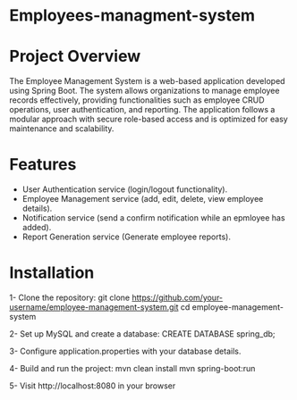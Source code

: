 # Employees-managment-system
# Project Overview
The Employee Management System is a web-based application developed using Spring Boot. The system allows organizations to manage employee records effectively, providing functionalities such as employee CRUD operations, user authentication, and reporting. The application follows a modular approach with secure role-based access and is optimized for easy maintenance and scalability.
# Features
- User Authentication service (login/logout functionality).
- Employee Management service (add, edit, delete, view employee details).
- Notification service (send a confirm notification while an epmloyee has added).
- Report Generation service (Generate employee reports).

# Installation
1- Clone the repository:
git clone https://github.com/your-username/employee-management-system.git
cd employee-management-system

2- Set up MySQL and create a database: 
CREATE DATABASE spring_db;

3- Configure application.properties with your database details.

4- Build and run the project:
mvn clean install
mvn spring-boot:run

5- Visit http://localhost:8080 in your browser
